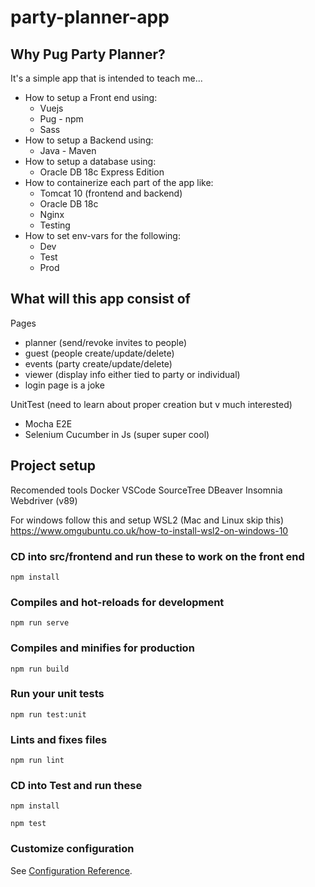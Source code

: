 # party-planner-app

## Why Pug Party Planner?

It's a simple app that is intended to teach me...
 - How to setup a Front end using:
   - Vuejs
   - Pug    - npm
   - Sass
 - How to setup a Backend using:
   - Java   - Maven
 - How to setup a database using:
   - Oracle DB 18c Express Edition
 - How to containerize each part of the app like:
   - Tomcat 10 (frontend and backend)
   - Oracle DB 18c
   - Nginx
   - Testing
 - How to set env-vars for the following:
   - Dev
   - Test
   - Prod


## What will this app consist of

Pages
 - planner (send/revoke invites to people) 
 - guest (people create/update/delete) 
 - events (party create/update/delete) 
 - viewer (display info either tied to party or individual)
 - login page is a joke


UnitTest (need to learn about proper creation but v much interested)
 - Mocha
E2E
 - Selenium Cucumber in Js (super super cool)


## Project setup

Recomended tools
Docker
VSCode
SourceTree
DBeaver
Insomnia
Webdriver (v89)


For windows follow this and setup WSL2 (Mac and Linux skip this)
https://www.omgubuntu.co.uk/how-to-install-wsl2-on-windows-10

### CD into src/frontend and run these to work on the front end
```
npm install
```

### Compiles and hot-reloads for development
```
npm run serve
```

### Compiles and minifies for production
```
npm run build
```

### Run your unit tests
```
npm run test:unit
```

### Lints and fixes files
```
npm run lint
```

### CD into Test and run these
```
npm install
```

```
npm test
```


### Customize configuration
See [Configuration Reference](https://cli.vuejs.org/config/).
